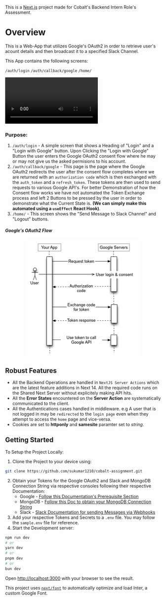 This is a [Next.js](https://nextjs.org/) project made for Cobalt's Backend Intern Role's Assessment.

# Overview

This is a Web-App that utilizes Google's OAuth2 in order to retrieve user's acount details and then broadcast it to a specified Slack Channel.

This App contains the following screens:

`/auth/login` `/auth/callback/google` `/home/`

<video controls src="public/simplescreenrecorder-2024-05-29_01.01.43.mp4" title="Usage Demo Video"></video>

### Purpose:

1. `/auth/login` - A simple screen that shows a Heading of "Login" and a "Login with Google" button. Upon Clicking the "Login with Google" Button the user enters the Google OAuth2 consent flow where he may or may not give us the asked permisions to his account.
2. `/auth/callback/google` - This page is the page where the Google OAuth2 redirects the user after the consent flow completes where we are returned with an `authorization code` which is then exchanged with the `auth_token` and a `refresh_token`. These tokens are then used to send requests to various Google API's. For better Demonstration of how the Consent flow works we have not automated the Token Exchange process and left 2 Buttons to be pressed by the user in order to demonstrate what the Current State is. **(We can simply make this automated using a `useEffect` React Hook)**.
3. `/home/` - This screen shows the "Send Message to Slack Channel" and "Logout" buttons.

##### Google's OAuth2 Flow

<p align="center">
  <img  src="./public//authorization-code.png" alt="OAUTH2 Flow">
<p>

## Robust Features

- All the Backend Operations are handled in `NextJS Server Actions` which are the latest feature additions in Next 14. All the required code runs on the Shared Next Server without explicitely making API hits.
- All the **Error States** encountered on the **Server Action** are systematically communicated to the client.
- All the Authentications cases handled in middleware.
  e.g A user that is not logged in may be `redirected` to the `login page` even when they attempt to access the `home` page and vice-versa.
- Cookies are set to **httponly** and **samesite** paramter set to _string_.

## Getting Started

To Setup the Project Locally:

1. Clone the Project to your device using:

```bash
git clone https://github.com/sukumar1210/cobalt-assignment.git
```

2. Obtain your Tokens for the Google OAuth2 and Slack and MongoDB Connection String via respective consoles following their respective Documentation:
   - Google - [Follow this Documentation's Prerequisite Section](https://developers.google.com/identity/protocols/oauth2/web-server#prerequisites)
   - MongoDB - [Follow this Doc to obtain your MongoDB Connection String](https://www.mongodb.com/docs/atlas/tutorial/connect-to-your-cluster/)
   - Slack - [Slack Documentation for sending Messages via Webhooks](https://api.slack.com/messaging/webhooks)
3. Add your respective Tokens and Secrets to a `.env` file. You may follow the `sample.env` file for reference.
4. Start the Development server:

```bash
npm run dev
# or
yarn dev
# or
pnpm dev
# or
bun dev
```

Open [http://localhost:3000](http://localhost:3000) with your browser to see the result.

This project uses [`next/font`](https://nextjs.org/docs/basic-features/font-optimization) to automatically optimize and load Inter, a custom Google Font.
